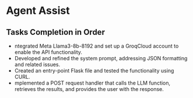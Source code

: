 # Agent Assist

## Tasks Completion in Order
- ntegrated Meta Llama3-8b-8192 and set up a GroqCloud account to enable the API functionality.
- Developed and refined the system prompt, addressing JSON formatting and related issues.
- Created an entry-point Flask file and tested the functionality using CURL.
- mplemented a POST request handler that calls the LLM function, retrieves the results, and provides the user with the response.